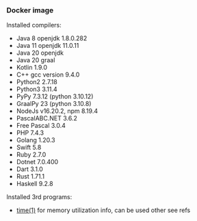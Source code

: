 ### Docker image

Installed compilers:

- Java 8 openjdk 1.8.0.282
- Java 11 openjdk 11.0.11
- Java 20 openjdk
- Java 20 graal
- Kotlin 1.9.0
- C++ gcc version 9.4.0
- Python2 2.7.18
- Python3 3.11.4
- PyPy 7.3.12 (python 3.10.12)
- GraalPy 23 (python 3.10.8)
- NodeJs v16.20.2, npm 8.19.4
- PascalABC.NET 3.6.2
- Free Pascal 3.0.4
- PHP 7.4.3
- Golang 1.20.3
- Swift 5.8
- Ruby 2.7.0
- Dotnet 7.0.400
- Dart 3.1.0
- Rust 1.71.1
- Haskell 9.2.8

Installed 3rd programs:

- [time(1)](http://man7.org/linux/man-pages/man1/time.1.html) for memory utilization info, can be used other see refs
